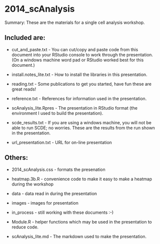 2014_scAnalysis
===============

Summary: These are the materials for a single cell analysis workshop. 

Included are:
-------------

* cut_and_paste.txt - You can cut/copy and paste code from this document into your RStudio console to work through the presentation. (On a windows machine word pad or RStudio worked best for this document.)

* install.notes_lite.txt - How to install the libraries in this presentation.

* reading.txt - Some publications to get you started, have fun these are great reads!

* reference.txt - References for information used in the presentation.

* scAnalysis_lite.Rpres - The presentation in RStudio format (the environment I used to build the presentation).

* scde_results.txt - If you are using a windows machine, you will not be able to run SCDE; no worries. These are the results from the run shown in the presentation.

* url_presentation.txt - URL for on-line presentation



Others:
-------

* 2014_scAnalysis.css - formats the presenation

* heatmap.3b.R - convenience code to make it easy to make a heatmap during the workshop

* data - data read in during the presentation

* images - images for presentation

* in_process - still working with these documents :-)

* Module.R - helper functions which may be used in the presentation to reduce code.

* scAnalysis_lite.md - The markdown used to make the presentation.
